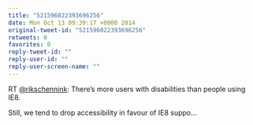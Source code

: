 ```yaml
---
title: "521596022393696256"
date: Mon Oct 13 09:39:17 +0000 2014
original-tweet-id: "521596022393696256"
retweets: 0
favorites: 0
reply-tweet-id: ""
reply-user-id: ""
reply-user-screen-name: ""
---
```

RT <a href="https://twitter.com/rikschennink">@rikschennink</a>: There’s more users with disabilities than people using IE8. 

Still, we tend to drop accessibility in favour of IE8 suppo…
